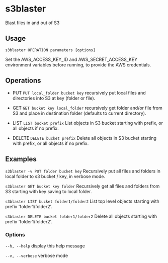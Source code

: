 # s3blaster

Blast files in and out of S3

## Usage

```s3blaster OPERATION parameters [options]```

Set the AWS_ACCESS_KEY_ID and AWS_SECRET_ACCESS_KEY environment variables
before running, to provide the AWS credentials.

## Operations


* PUT
```PUT local_folder bucket key```
recursively put local files and directories into S3 at key (folder or file).


* GET
```GET bucket key local_folder```
recursively get folder and/or file from S3 and place in destination folder (defaults to current directory).


* LIST
```LIST bucket prefix```
List objects in S3 bucket starting with prefix, or all objects if no prefix.


* DELETE
```DELETE bucket prefix```
Delete all objects in S3 bucket starting with prefix, or all objects if no prefix.


## Examples

```s3blaster -v PUT folder bucket key```
Recursively put all files and folders in local folder to s3 bucket / key, in verbose mode.

```s3blaster GET bucket key folder```
Recursively get all files and folders from S3 starting with key saving to local folder.

```s3blaster LIST bucket folder1/folder2```
List top level objects starting with prefix 'folder1/folder2'.

```s3blaster DELETE bucket folder1/folder2```
Delete all objects starting with prefix 'folder1/folder2'.


### Options

```--h, --help```
display this help message

```--v, --verbose```
verbose mode

